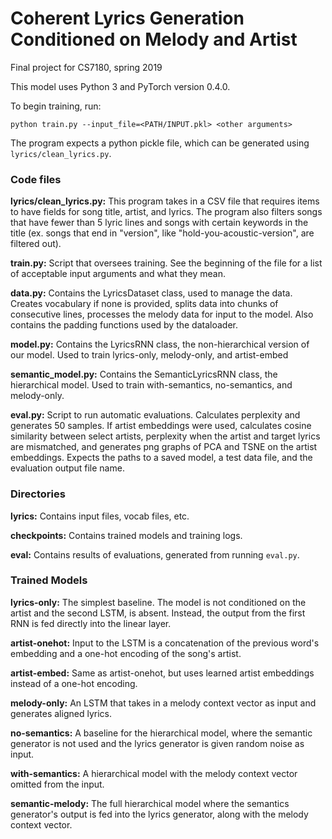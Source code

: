 # Coherent Lyrics Generation Conditioned on Melody and Artist
Final project for CS7180, spring 2019

This model uses Python 3 and PyTorch version 0.4.0.


To begin training, run:
```
python train.py --input_file=<PATH/INPUT.pkl> <other arguments>
```

The program expects a python pickle file, which can be generated using `lyrics/clean_lyrics.py`.

### Code files
**lyrics/clean_lyrics.py:** This program takes in a CSV file that requires items to have fields for song title, artist, and lyrics. 
The program also filters songs that have fewer than 5 lyric lines and songs with certain keywords in the title
(ex. songs that end in "version", like "hold-you-acoustic-version", are filtered out).

**train.py:** Script that oversees training. See the beginning of the file for a list of acceptable input arguments and what they mean.

**data.py:** Contains the LyricsDataset class, used to manage the data. Creates vocabulary if none is provided, splits data into chunks of consecutive lines, processes the melody data for input to the model. Also contains the padding functions used by the dataloader.

**model.py:** Contains the LyricsRNN class, the non-hierarchical version of our model. Used to train lyrics-only, melody-only, and artist-embed

**semantic_model.py:** Contains the SemanticLyricsRNN class, the hierarchical model. Used to train with-semantics, no-semantics, and melody-only.

**eval.py:** Script to run automatic evaluations. Calculates perplexity and generates 50 samples. If artist embeddings were used, calculates cosine similarity between select artists, perplexity when the artist and target lyrics are mismatched, and generates png graphs of PCA and TSNE on the artist embeddings. Expects the paths to a saved model, a test data file, and the evaluation output file name.

### Directories
**lyrics:** Contains input files, vocab files, etc.

**checkpoints:** Contains trained models and training logs.

**eval:** Contains results of evaluations, generated from running `eval.py`.

### Trained Models
**lyrics-only:** The simplest baseline. The model is not conditioned on the artist and the second LSTM, is absent. Instead, the output from the first RNN is fed directly into the linear layer.

**artist-onehot:** Input to the LSTM is a concatenation of the previous word's embedding and a one-hot encoding of the song's artist.

**artist-embed:** Same as artist-onehot, but uses learned artist embeddings instead of a one-hot encoding.

**melody-only:** An LSTM that takes in a melody context vector as input and generates aligned lyrics.

**no-semantics:** A baseline for the hierarchical model, where the semantic generator is not used and the lyrics generator is given random noise as input.

**with-semantics:** A hierarchical model with the melody context vector omitted from the input.

**semantic-melody:** The full hierarchical model where the semantics generator's output is fed into the lyrics generator, along with the melody context vector.
